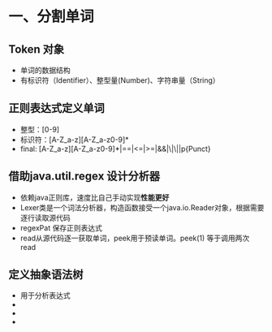 # 一、分割单词

## Token 对象
* 单词的数据结构
* 有标识符（Identifier）、整型量(Number)、字符串量（String）

## 正则表达式定义单词
* 整型：[0-9]
* 标识符：[A-Z_a-z][A-Z_a-z0-9]*
* final: [A-Z_a-z][A-Z_a-z0-9]*|==|<=|>=|&&|\\|\\||p{Punct}

## 借助java.util.regex 设计分析器
* 依赖java正则库，速度比自己手动实现**性能更好**
* Lexer类是一个词法分析器，构造函数接受一个java.io.Reader对象，根据需要逐行读取源代码
* regexPat 保存正则表达式
* read从源代码逐一获取单词，peek用于预读单词。peek(1) 等于调用两次read

## 定义抽象语法树
* 用于分析表达式
* 
*
*

